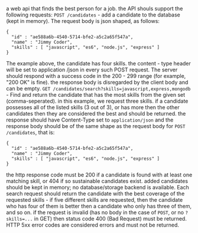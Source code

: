 a web api that finds the best person for a job. the API shouls support the following requests: 
`POST /candidates` - add a candidate to the database (kept in memory). The request body is json shaped, as follows:
```
{
  "id" : "ae588a6b-4540-5714-bfe2-a5c2a65f547a",
  "name" : "Jimmy Coder",
  "skills" : [ "javascript", "es6", "node.js", "express" ]
}
```
The example above, the candidate has four skills. the content - type header will be set to application /json in every such POST request.
The server should respond with a success code in the 200 - 299 range (for example, "200 OK" is fine). the response body is disregarded by the client body and can be empty.
`GET /candidates/search?skills=javascript,express,mongodb` - Find and return the candidate that has the most skills from the given set (comma-seperated). in this example, we request three skills. if a candidate possesses all of the listed skills (3 out of 3), or has more then the other candidates then they are considered the best and should be returned. 
the response should have Content-Type set to `application/json` and the response body should be of the same shape as the request body for `POST /candidates`, that is: 
```
{
  "id" : "ae588a6b-4540-5714-bfe2-a5c2a65f547a",
  "name" : "Jimmy Coder",
  "skills" : [ "javascript", "es6", "node.js", "express" ]
}
```
the http response code must be 200 if a candidate is found with at least one matching skill, or 404 if so sustainable candidates exist.
added candidates should be kept in memory; no database/storage backend is available.
Each search request should return the candidate with the best coverage of the requested skills - if five different skills are requested, then the candidate who has four of them is better then a candidate who only has three of them, and so on.
if the request is invalid (has no body in the case of `POST`, or no `?skills=...` in GET) then status code 400 (Bad Request) must be returned.
HTTP 5xx error codes are considered errors and must not be returned.
